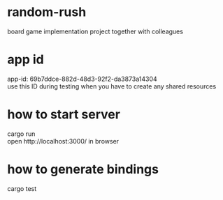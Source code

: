 # random-rush
board game implementation project together with colleagues

# app id
app-id: 69b7ddce-882d-48d3-92f2-da3873a14304 <br />
use this ID during testing when you have to create any shared resources

# how to start server
cargo run <br />
open http://localhost:3000/ in browser

# how to generate bindings
cargo test